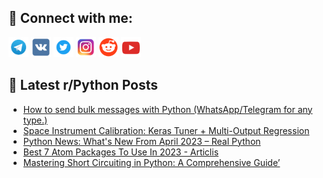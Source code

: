 ## 🔎 Connect with me:
[<img src="https://github.com/bullbesh/bullbesh/blob/main/images/Telegram.png" width="32" height="32" />](https://t.me/bullbesh)
[<img src="https://github.com/bullbesh/bullbesh/blob/main/images/VK.png" width="32" height="32" />](https://vk.com/bullbesh)
[<img src="https://github.com/bullbesh/bullbesh/blob/main/images/Twitter.png" width="32" height="32" />](https://twitter.com/bullbesh1)
[<img src="https://github.com/bullbesh/bullbesh/blob/main/images/Instagram.png" width="32" height="32" />](https://www.instagram.com/bullbesh)
[<img src="https://github.com/bullbesh/bullbesh/blob/main/images/Reddit.png" width="32" height="32" />](https://www.reddit.com/user/bullbesh)
[<img src="https://github.com/bullbesh/bullbesh/blob/main/images/YouTube.png" width="32" height="32" />](https://www.youtube.com/channel/UCtfjRs6uzgq5mfm8S06WTcg)

## 📕 Latest r/Python Posts
<!-- BLOG-POST-LIST:START -->
- [How to send bulk messages with Python &lpar;WhatsApp/Telegram for any type.&rpar;](https://www.reddit.com/r/Python/comments/13go8s8/how_to_send_bulk_messages_with_python/)
- [Space Instrument Calibration: Keras Tuner + Multi-Output Regression](https://www.reddit.com/r/Python/comments/13gkql0/space_instrument_calibration_keras_tuner/)
- [Python News: What&#39;s New From April 2023 – Real Python](https://www.reddit.com/r/Python/comments/13gk6gs/python_news_whats_new_from_april_2023_real_python/)
- [Best 7 Atom Packages To Use In 2023 - Articlis](https://www.reddit.com/r/Python/comments/13ghzwg/best_7_atom_packages_to_use_in_2023_articlis/)
- [Mastering Short Circuiting in Python: A Comprehensive Guide’](https://www.reddit.com/r/Python/comments/13gh8tn/mastering_short_circuiting_in_python_a/)
<!-- BLOG-POST-LIST:END -->
